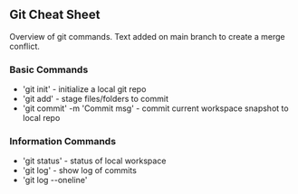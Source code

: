 ## Git Cheat Sheet

Overview of git commands.
Text added on main branch to create a merge conflict.

### Basic Commands
* 'git init' - initialize a local git repo
* 'git add' - stage files/folders to commit
* 'git commit' -m 'Commit msg' - commit current workspace snapshot to local repo

### Information Commands
* 'git status' - status of local workspace
* 'git log' - show log of commits
* 'git log --oneline'
